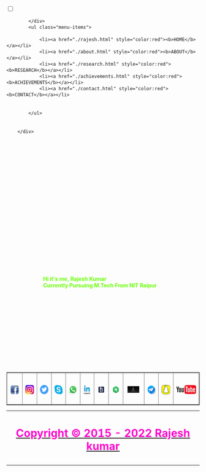 <!doctype html>
<html lang="en">
<head>
 
<meta charset="UTF-8">
<meta name="viewport" content="width=device-width, initial-scale=1.0">
<link rel="stylesheet" href="https://cdnjs.cloudflare.com/ajax/libs/font-awesome/5.15.1/css/all.min.css" integrity="sha512-+4zCK9k+qNFUR5X+cKL9EIR+ZOhtIloNl9GIKS57V1MyNsYpYcUrUeQc9vNfzsWfV28IaLL3i96P9sdNyeRssA==" crossorigin="anonymous" />
<link rel="stylesheet" href="./style.css">
    
<title>Rajesh Kumar</title>
</head>

<nav class="navbar">
        <div class="navbar-container container">
            <input type="checkbox">
            <div class="hamburger-lines">
                <span class="line line1"></span>
                <span class="line line2"></span>
                <span class="line line3"></span>
                
               
            </div>
            <ul class="menu-items">

                <li><a href="./rajesh.html" style="color:red"><b>HOME</b></a></li>
                <li><a href="./about.html" style="color:red"><b>ABOUT</b></a></li>
                <li><a href="./research.html" style="color:red"><b>RESEARCH</b></a></li>
                <li><a href="./achievements.html" style="color:red"><b>ACHIEVEMENTS</b></a></li>
                <li><a href="./contact.html" style="color:red"><b>CONTACT</b></a></li>

                
            </ul>
            
          
        </div>
 </nav>

<!-- ######################################################## -->
<script src="https://ajax.googleapis.com/ajax/libs/jquery/3.3.1/jquery.min.js"></script>
<script>
$(document).ready(function(){
  // Add smooth scrolling to all links
  $("a").on('click', function(event) {

    // Make sure this.hash has a value before overriding default behavior
    if (this.hash !== "") {
      // Prevent default anchor click behavior
      event.preventDefault();

      // Store hash
      var hash = this.hash;

      // Using jQuery's animate() method to add smooth page scroll
      // The optional number (800) specifies the number of milliseconds it takes to scroll to the specified area
      $('html, body').animate({
        scrollTop: $(hash).offset().top
      }, 800, function(){

        // Add hash (#) to URL when done scrolling (default click behavior)
        window.location.hash = hash;
      });
    } // End if
  });
});
</script>
  
 <br /><br /><br /><br /><br /><br /><br /><br /><br /><br /><br /><br /><br />
 
<div id="marquee1" align="center">
<marquee behavior="alternate" onmouseover="this.stop();" onmouseout="this.start();">
<br /><br /><br /><br /><br /><br /><br />
<a ><b style="color:#66FF00;">Hi it's me, Rajesh Kumar </b><br /><b style="color:#66FF00;">Currently Pursuing M.Tech From NIT Raipur</b></font></b></i></a>
</marquee>
</div>



<br /><br /><br /><br /><br /><br /><br /><br /><br /><br /><br />



<div align="center">
 <table border="1" width="25%" align="center">
<tbody>


  
<tr align="center">


<td><a href="https://www.facebook.com/profile.php?id=100037947527727"><u><h2 style="color:red;"><img src="./fb.jpg" Height="25" widhth="25"></h2></u></a></td>
<td><a href="https://www.instagram.com/iiit_champion/"> <h2  style="color:red;"><img src="./insta.jpg" Height="25" widhth="25"></h2></a></td>
<td><a href="https://twitter.com/Champion_Rajesh/"><u><h2  style="color:red;"><img src="./twitter.png" Height="25" widhth="25"></h2></u></a></td>
<td><a href="https://join.skype.com/invite/YJUXXUeSumjU"><u><h2  style="color:red;"><img src="./skype.jpg" Height="25" widhth="25"></h2></u></a></td>
<td><a href="https://wa.me/+918259952348"><u><h2 style="color:red;"><img src="./whatsapp.jpg" Height="25" widhth="25"></h2></u></a></td>
<td><a href="https://www.linkedin.com/in/rajesh-kumar-2021bb14b"><u><h2 style="color:red;"><img src="./ld.jpg" Height="25" widhth="25"></h2></u></a></td>
<td><a href="http://www.hackerearth.com/@rajesh2243"><u><h2 style="color:red;"><img src="./he.png" Height="25" widhth="25"></h2></u></a></td>
<td><a href="https://www.hackerrank.com/iiitchamp"><u><h2 style="color:red;"><img src="./HR.png" Height="25" widhth="25"></h2></u></a></td>
<td><a href="https://leetcode.com/iiit_champion/"><u><h2 style="color:red;"><img src="./lc.png" Height="25" widhth="25"></h2></u></a></td>
<td><a href="https://wa.me/+918259952348"><u><h2 style="color:red;"><img src="./telegram.jpg" Height="25" widhth="25"></h2></u></a></td>
<td><a href="https://wa.me/+918259952348"><u><h2 style="color:red;"><img src="./snapchat.jpg" Height="25" widhth="25"></h2></u></a></td>
<td><a href="https://www.youtube.com/channel/UCV5OvrXG7Pd6h2O-TOfrh5Q?view_as=subscriber"><u><h2 style="color:red;"><img src="./youtube.jpg" Height="25" widhth="25"></h2></u></a>
</td>
  
  </tr>
 </table>
  </div>
<table width="100%" border="0"align="center" >
<tr >
<td colspan="100%">
<h1><a href="./rajesh.html"><p style="color:#FF00CC;" align="center" class="mute">Copyright &copy; 2015 - 2022  Rajesh kumar</p></a></h1>
</td>
</tr>
  
    

</tbody>
</table>
     

 </body>
</html>
